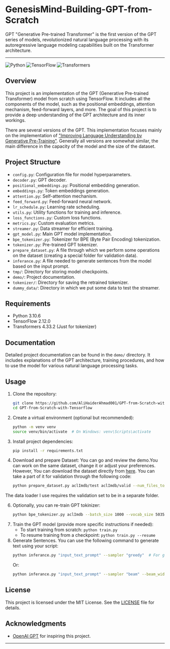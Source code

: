 # GenesisMind-Building-GPT-from-Scratch

GPT "Generative Pre-trained Transformer" is the first version of the GPT series of models, revolutionized natural language processing with its autoregressive language modeling capabilities built on the Transformer architecture.

---

![Python](https://img.shields.io/badge/python-3.10.6-blue.svg)
![TensorFlow](https://img.shields.io/badge/tensorflow-2.12.0-orange.svg)
![Transformers](https://img.shields.io/badge/transformers-required-green.svg)

## Overview

This project is an implementation of the GPT (Generative Pre-trained Transformer) model from scratch using TensorFlow. It includes all the components of the model, such as the positional embeddings, attention mechanism, feed-forward layers, and more. The goal of this project is to provide a deep understanding of the GPT architecture and its inner workings. 

There are several versions of the GPT. This implementation focuses mainly on the implementation of ["Improving Language Understanding by Generative Pre-Training"](https://www.semanticscholar.org/paper/Improving-Language-Understanding-by-Generative-Radford-Narasimhan/cd18800a0fe0b668a1cc19f2ec95b5003d0a5035). Generally all versions are somewhat similar, the main difference in the capacity of the model and the size of the dataset.

## Project Structure

- `config.py`: Configuration file for model hyperparameters.
- `decoder.py`: GPT decoder.
- `positional_embeddings.py`: Positional embedding generation.
- `embeddings.py`: Token embeddings generation.
- `attention.py`: Self-attention mechanism.
- `feed_forward.py`: Feed-forward neural network.
- `lr_schedule.py`: Learning rate scheduling.
- `utils.py`: Utility functions for training and inference.
- `loss_functions.py`: Custom loss functions.
- `metrics.py`: Custom evaluation metrics.
- `streamer.py`: Data streamer for efficient training.
- `gpt_model.py`: Main GPT model implementation.
- `bpe_tokenizer.py`: Tokenizer for BPE (Byte Pair Encoding) tokenization.
- `tokenizer.py`: Pre-trained GPT tokenizer.
- `prepare_dataset.py`: A file through which we perform some operations on the dataset (creating a special folder for validation data).
- `inferance.py`: A file needed to generate sentences from the model based on the input prompt.
- `tmp/`: Directory for storing model checkpoints.
- `demo/`: Project documentation.
- `tokenizer/`: Directory for saving the retrained tokenizer.
- `dummy_data/`: Directory in which we put some data to test the streamer.

## Requirements

- Python 3.10.6
- TensorFlow 2.12.0
- Transformers 4.33.2 (Just for tokenizer)

## Documentation

Detailed project documentation can be found in the `demo/` directory. It includes explanations of the GPT architecture, training procedures, and how to use the model for various natural language processing tasks.

## Usage

1. Clone the repository:

   ```bash
   git clone https://github.com/AliHaiderAhmad001/GPT-from-Scratch-with-Tensorflow.git
   cd GPT-from-Scratch-with-Tensorflow
   ```

2. Create a virtual environment (optional but recommended):

   ```bash
   python -m venv venv
   source venv/bin/activate  # On Windows: venv\Scripts\activate
   ```

3. Install project dependencies:

   ```bash
   pip install -r requirements.txt
   ```
4. Download and prepare Dataset: You can go and review the demo.You can work on the same dataset, change it or adjust your preferences. However, You can download the dataset directly from [here](https://ai.stanford.edu/~amaas/data/sentiment/aclImdb_v1.tar.gz). You can take a part of it for validation through the following code:
   ```bash
   python prepare_dataset.py aclImdb/test aclImdb/valid --num_files_to_move 2500
   ```
The data loader I use requires the validation set to be in a separate folder.
   
6. Optionally, you can re-train GPT tokinizer:
   ```bash
   python bpe_tokenizer.py aclImdb --batch_size 1000 --vocab_size 50357 --save --save_fp tokenizer/adapted-tokenizer
   ```
7. Train the GPT model (provide more specific instructions if needed):
   * To start training from scratch: `python train.py`
   * To resume training from a checkpoint: `python train.py --resume`
8. Generate Sentences. You can use the following command to generate text using your script:
   ```bash
   python inferance.py "input_text_prompt" --sampler "greedy"  # For greedy sampling
   ```
   Or:
   ```bash
   python inferance.py "input_text_prompt" --sampler "beam" --beam_width 5  # For beam search sampling with a beam width of 5
   ```

## License

This project is licensed under the MIT License. See the [LICENSE](https://github.com/AliHaiderAhmad001/Neural-Machine-Translator/blob/main/LICENSE.txt) file for details.

## Acknowledgments

- [OpenAI GPT](https://openai.com/research/gpt) for inspiring this project.

---
